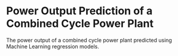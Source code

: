 # Power Output Prediction of a Combined Cycle Power Plant
 The power output of a combined cycle power plant predicted using Machine Learning regression models.
